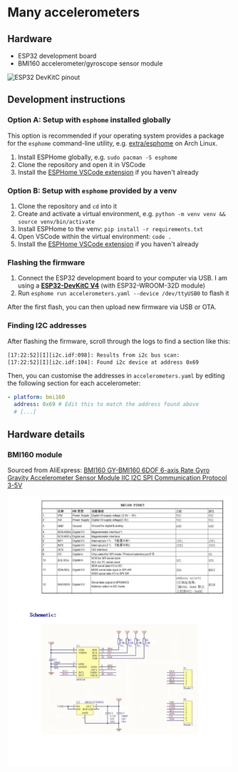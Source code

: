 # Many accelerometers

## Hardware

- ESP32 development board
- BMI160 accelerometer/gyroscope sensor module

![ESP32 DevKitC pinout](https://docs.espressif.com/projects/esp-idf/en/v5.1/esp32/_images/esp32-devkitC-v4-pinout.png)

## Development instructions

### Option A: Setup with `esphome` installed globally

This option is recommended if your operating system provides a package for the `esphome` command-line utility, e.g. [extra/esphome](https://archlinux.org/packages/extra/any/esphome/) on Arch Linux.

1. Install ESPHome globally, e.g. `sudo pacman -S esphome`
2. Clone the repository and open it in VSCode
3. Install the [ESPHome VSCode extension](https://marketplace.visualstudio.com/items?itemName=ESPHome.esphome-vscode) if you haven't already

### Option B: Setup with `esphome` provided by a venv

1. Clone the repository and `cd` into it
2. Create and activate a virtual environment, e.g. `python -m venv venv && source venv/bin/activate`
3. Install ESPHome to the venv: `pip install -r requirements.txt`
4. Open VSCode within the virtual environment: `code .`
5. Install the [ESPHome VSCode extension](https://marketplace.visualstudio.com/items?itemName=ESPHome.esphome-vscode) if you haven't already

### Flashing the firmware

1. Connect the ESP32 development board to your computer via USB. I am using a [**ESP32-DevKitC V4**](https://docs.espressif.com/projects/esp-idf/en/release-v4.2/esp32/hw-reference/esp32/get-started-devkitc.html) (with ESP32-WROOM-32D module)
2. Run `esphome run accelerometers.yaml --device /dev/ttyUSB0` to flash it

After the first flash, you can then upload new firmware via USB or OTA.

### Finding I2C addresses

After flashing the firmware, scroll through the logs to find a section like this:

```none
[17:22:52][I][i2c.idf:098]: Results from i2c bus scan:
[17:22:52][I][i2c.idf:104]: Found i2c device at address 0x69
```

Then, you can customise the addresses in `accelerometers.yaml` by editing the following section for each accelerometer:

```yaml
- platform: bmi160
  address: 0x69 # Edit this to match the address found above
  # [...]
```

## Hardware details

### BMI160 module

Sourced from AliExpress: [BMI160 GY-BMI160 6DOF 6-axis Rate Gyro Gravity Accelerometer Sensor Module IIC I2C SPI Communication Protocol 3-5V](https://www.aliexpress.com/item/1005006351402967.html)

![Pinout and schematic for the module](assets/bmi160_pinout.png)
